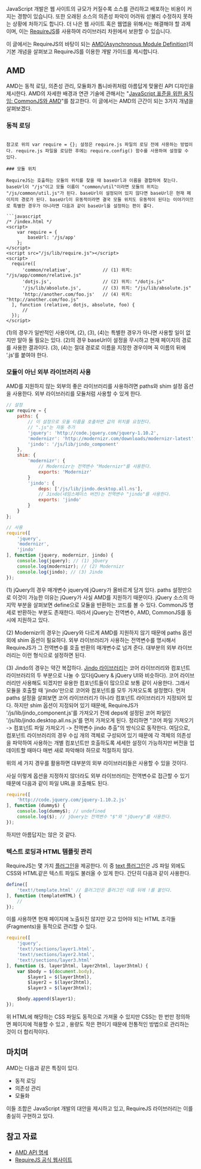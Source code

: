 JavaScript 개발은 웹 사이트의 규모가 커질수록 소스를 관리하고 배포하는 비용이 커지는 경향이 있습니다. 또한 오래된 소스의 의존성 파악이 어려워 섣불리 수정하지 못하는 상황에 처하기도 합니다. 더 나은 웹 사이트 혹은 웹앱을 위해서는 해결해야 할 과제이며, 이는 [RequireJS](http://requirejs.org/)를 사용하여 라이브러리 차원에서 보완할 수 있습니다.

이 글에서는 RequireJS의 바탕이 되는 [AMD(Asynchronous Module Definition)](https://github.com/amdjs/amdjs-api/wiki/AMD)의 기본 개념을 살펴보고 RequireJS를 이용한 개발 가이드를 제시합니다.

## AMD

AMD는 동적 로딩, 의존성 관리, 모듈화가 톱니바퀴처럼 아름답게 맞물린 API 디자인을 제시한다. AMD의 자세한 배경과 연관 기술에 관해서는 "[JavaScript 표준을 위한 움직임: CommonJS와 AMD](https://d2.naver.com/helloworld/12864)"를 참고한다. 이 글에서는 AMD의 근간이 되는 3가지 개념을 살펴보겠다.

### 동적 로딩

<script> 태그는 페이지 렌더링을 방해한다. <script> 태그의 HTTP 요청과 다운로드, 파싱(Parsing), 실행이 일어나는 동안 브라우저는 다른 동작을 하지 않는다. 브라우저 입장에서는 당연하고 안전한 동작 방식이지만 사용자 입장에서는 빨리 화면이 보이고 버튼이 동작하기를 바랄 뿐이다. 그래서 최적화 기법 중의 하나로 <script> 태그를 가능한 한 <body> 태그의 마지막에 배치하는 방법이 있다.

하지만 사용자의 첫 인터랙션이 가능할 때까지 걸리는 시간이 줄어들지는 않는다. 페이지를 더 빨리 렌더링할 수는 있어도 첫 렌더링과 첫 인터랙션에 필요하지 않은, 페이지에 필요한 모든 JavaScript를 로딩하기 때문이다. 화면이 복잡하고 AJAX로 점철된 웹앱 수준의 규모에서는 이 시간이 큰 폭으로 커진다. 웹앱은 AJAX로 전환되는 여러 뷰(View)를 가지고 있는 경우가 흔하다. 더 최적화를 하자면 첫 렌더링과 인터랙션에 필요한 JavaScript만 먼저 로딩하고 후에 사용자의 반응에 따라 나머지를 로딩하는 점진적인 방식이 필요하다.

동적 로딩(Dynamic Loading, Lazy Loading 이라고도 부른다)은 페이지 렌더링을 방해하지 않으면서 필요한 파일만 로딩할 수 있다. 이를 구현하는 방법 중 하나로 <script> 태그의 동적 삽입이 있다. 이는 JavaScript로 <script> 태그를 생성하여 추가하는 방법이다. 이 외에도 XMLHttpRequest, document.write(), defer 같은 방법이 있지만 범용적으로 사용하기에는 치명적인 단점이 하나씩은 있어서 <script> 태그의 동적 삽입이 제일 안전하고 합리적이다. 간단한 구현은 다음과 같다.

```javascript
var scriptEl = document.createElement('script');  
scriptEl.type = 'text/javascript';  
scriptEl.src = 'example.js';  
document.getElementsByTagName('head')[0].appendChild(scriptEl);  
```

이를 응용하면 JavaScript 파일의 URL을 매개변수로 받아 범용적인 동적 로딩 함수를 만들 수 있다. 그리고 로딩 완료 이벤트 처리가 가능하므로 안전하게 해당 파일의 변수나 함수를 사용할 수 있다. 즉, 비동기로 동작하며 로딩 완료 이벤트 핸들러는 콜백 함수이다.

```javascript
function loadScript(url, callback) {  
    var scriptEl = document.createElement('script');
    scriptEl.type = 'text/javascript';
    // IE에서는 onreadystatechange를 사용
    scriptEl.onload = function () {
        callback();
    };
    scriptEl.src = url;
    document.getElementsByTagName('head')[0].appendChild(scriptEl);
}

loadScript('example.js', function () {  
    // example.js가 로딩 완료한 시점에 실행
});
```

하지만 보통 파일이 여러 개 필요하고 각 파일의 삽입 순서를 지켜야 하기 때문에 위 함수만으로는 아래와 같은 콜백 지옥(?)에 빠질 수 있다.

```javascript
loadScript('file1.js', function () {  
    loadScript('file2.js', function () {
        loadScript('file3.js', function () {
            loadScript('file4.js', function () {
                // 콜백 지옥에 빠졌다.
            });   
        });   
    });   
});
```

다행스럽게도 AMD는 이를 자연스럽게 해결했다.

### 의존성 관리

JavaScript는 스크립트 간의 의존성을 파악하기 힘들다. 왜냐하면 언어 차원에서 #include나 package/import같은 명시적이고 강제적인 키워드, 패키징 정책을 지원하지 않기 때문이다. 파일 상단에 JSDoc의 @requires라도 적혀 있으면 다행이지만 결국 주석일 뿐이다.

이전 장에서 설명한 loadScript() 함수는 C/C++의 #include 기능을 흉내 낼 수 있다. 필요한 파일 목록과 로딩 순서를 파악하는 데 도움이 되긴 하지만 파일 이름으로 사용하려는 함수나 객체의 이름을 유추할 수 있다는 보장은 없다. 코딩 규칙만으로는 부족하고 불안전하다. 결국 Java의 package/import같은 기능이 필요하고 이것이 특정 기능을 불러와서 사용할 수 있는 유일한 방법이어야 한다. 이를 위한 기본 조건은 특정 기능의 스크립트가 이름을 붙일 수 있는 하나의 단위로 묶여야 한다. 그래야 다른 스크립트에서 그 이름으로 스크립트를 불러올 수 있는 방법이 생기기 때문이다.

예를 들어 유틸리티성 함수를 모아놓은 객체가 있다고 가정하자. 보통 그 객체를 전역변수 util로 할당하고 사용할 것이다. 하지만 이 객체를 불러오는 강제적이고 유일한 방법을 구현해야 하므로 먼저 객체 이름과 정의를 비밀 공간에 넣을 수 있는 함수가 필요하다. 그 함수를 사용해서 객체를 정의하는 방법은 다음과 같을 것이다.

```javascript
defineModule('util', {  
    trim: function () { 
        //
    },
    extend: function () {
        //
    }
});
```

정의한 객체를 사용하기 위해서는 반대로 호출 함수가 있어야 한다. 정의한 객체가 비밀 공간에 있기 때문이다. 이 호출 함수가 다음과 같이 객체를 불러오는 강제적이고 유일한 방법이 된다.

```javascript
var util = loadModule('util');  
util.trim();  
```

### 모듈화

스크립트 내부에서만 사용하는 변수, 함수들은 전역 공간에 둘 필요가 없고 두어서도 안 된다. 전역변수 남발과 이로 인한 충돌은 유지 보수에 막대한 영향을 끼쳐서 개발자의 심신을 괴롭히기 때문이다. 스크립트의 모듈화는 이런 문제를 방지한다.

기본적인 모듈 패턴은 다음과 같다. return으로 외부에서 접근할 변수와 함수만 골라서 노출할 수 있으며, 외부에 노출할 필요 없는 변수와 함수는 클로저(Closure)를 이용하여, 전역 공간에 위치시키지 않고도 접근할 수 있다.

```javascript
var foo = (function () {  
    var i = 0;

    function init() {
        reset();
    }

    function reset() {
        i = 0;
    }

    function increase() {
        i++;
    }

    function decrease() {
        i--;
    }

    function get() {
      return i;
    }

    return {
        init: init,
        increase: increase,
        decrease: decrease,
        get: get
    };
}());

foo.increase();  
console.log(foo.get()); // 1  
foo.decrease();  
console.log(foo.get()); // 0

console.log(foo.i); // undefined  
foo.reset(); // Error  
```

위의 foo 모듈은 결과적으로 단순 객체를 반환하므로 싱글턴(Singleton)으로 볼 수 있는데, 이를 조금 응용하면 모듈을 일종의 클래스(Class)처럼 사용할 수도 있다.

```javascript
var Foo = (function () {  
    var NAME = 'Foo';

    // 생성자 함수
    function Foo() {
        this.i = 0;
    }

    Foo.prototype.getClassName = function () {
        return NAME;
    };

    Foo.prototype.increase = function () {
        this.i++;
    };

    Foo.prototype.decrease = function () {
        this.i--;
    };

    return Foo; 
}());

var foo = new Foo();  
```

## RequireJS

[RequireJS](http://requirejs.org/)는 AMD API 명세를 구현한 구현체 중 하나이다. 여기에 조금 더 편리하게 사용할 수 있도록 몇 가지 기능들을 추가했다. RequireJS의 자세한 사용법은 [http://requirejs.org/docs/api.html#usage](http://requirejs.org/docs/api.html)를 참고한다. 이 글에서는 실제 개발에 도움이 될만한 노하우를 설명한다.

### 모듈 정의와 사용

모듈을 정의하는 기본 형태는 다음과 같다.

```javascript
/* js/foo.js */
// 모듈 정의의 기본 형태
define([ // 의존 모듈들을 나열한다. 모듈이 한 개라도 배열로 넘겨야 한다.  
    'js/util',
    'js/Ajax',
    'js/Event'
], function (util, Ajax, Event) { // 의존 모듈들은 순서대로 매개변수에 담긴다.
    // 의존 모듈들이 모두 로딩 완료되면 이 함수를 실행한다.
    // 초기화 영역
    var i = 0;

    function increase() {
        i++;
    }

    function get() {
      return i;
    }

    // 외부에 노출할 함수들만 반환한다.
    return {
        increase: increase,
        get: get
    };
});

/* js/main.js */
require([  
    'js/foo'
], function (foo) {
    console.log(foo.get()); // 0
    foo.increase();
    console.log(foo.get()); // 1
});
```

모듈의 이름을 명시적으로 설정할 수도 있지만 이름 없는 모듈로 정의하는 것을 권장한다. 이름 없는 모듈은 호출될 때 모듈의 위치에 따라 이름을 결정한다. 개발할 때 파일의 이름이나 위치는 자주 변경되므로 유연한 상태로 둘 필요가 있다.

의존 모듈은 배열로 나열하긴 했지만 로딩 순서를 보장한다는 뜻은 아니다. 순서에 상관없이 병렬로 네트워크를 통해 다운로드되거나 브라우저의 캐시에서 꺼내진다. 어떤 모듈이 먼저 로딩되어 실행될지 모른다. 따라서 로딩 순서가 중요하다면 아래와 같이 require를 중첩해서 사용하는 방법이 있다.

```javascript
require(['js/first'], function (first) {  
    require(['js/second'], function (second) {
        //
    });    
});
```

모듈은 처음 호출할 때만 초기화된다. 모듈이 처음 호출되어 로딩 완료되면 모듈 정의 함수(위 코드에서는 두 번째 매개변수)를 실행하고 그 결과 값을 RequireJS 내부의 비밀 공간에 저장한다. 이후 어디에서건 같은 모듈을 호출할 때는 저장된 결과값을 반환하며, 모듈 정의 함수를 매번 실행하지 않는다. 그래서 모듈 정의 함수가 처음 생성한 클로저(Closure)로 초기화 영역 내의 변수, 함수들을 계속 사용할 수 있는 것이다. 즉 모듈의 상태는 유지된다. 위 예제의 foo 모듈을 사용하여 아래에서 확인해 보자.

```javascript
/* js/first.js */
define([  
    'js/foo'
], function (foo) {
    foo.increase();

    return {
        getFooValue: function () {
            return foo.get();
        }
    };
});

/* js/second.js */
define([  
    'js/foo'
], function (foo) {
    return {
        getFooValue: function () {
            return foo.get();
        }
    };
});

/* js/main.js */
require([  
    'js/first'
], function (first) {
    console.log(first.getFooValue()); // 1

    require([
        'js/second'
    ], function (second) {
        console.log(second.getFooValue()); // 1
    });
});
```

모든 모듈이 foo 모듈처럼 싱글턴(Singleton) 구현은 아닐 것이다. 다음과 같이 인스턴스 객체를 생성할 수 있는 클래스(Class) 형태의 구현도 필요하다.

```javascript
/* js/Layer.js */
define(function() {  
    function Layer(el) {
        this.el = el;
    }

    Layer.prototype.open = function () {
        //
    };

    Layer.prototype.close = function () {
        //
    };

    // 객체가 아닌 생성자 함수를 반환한다.
    return Layer;
});

/* js/main.js */
require([  
    'js/Layer'
], function (Layer) {
    var someLayer = new Layer(document.getElementById('some-layer'));
    someLayer.open();
});
```

모듈의 상태를 유지할 필요가 없다면 다음과 같이 객체 리터럴만으로 간단히 정의할 수도 있다.

```javascript
/* js/util.js */
define({  
    trim: function () {
        //
    },
    extend: funciton () {
        //
    }
});
```

### 설정 옵션

RequireJS는 여러 설정 옵션들을 제공한다. 대표적인 옵션은 다음과 같다.

```javascript
<script>  
    // RequireJS 설정 객체
    // require.js가 로딩되면 이 객체를 자동으로 읽어 들여 반영한다.
    var require = {
        // 모듈의 기본 위치를 지정한다.
        baseUrl: '/js/app', 

        // 모듈의 단축 경로 지정 또는 이름에 대한 별칭(Alias)을 지정할 수 있다.   
        paths: { 
            'lib': '../lib' // "/js/lib" 과 동일하다. baseUrl 기준
        },

        // AMD를 지원하지 않는 외부 라이브러리를 모듈로 사용할 수 있게 한다.
        shim: {
            'modernizr': { // Modernizr 라이브러리
                exports: 'Modernizr' 
            }
        },

        // 모듈 위치 URL뒤에 덧붙여질 쿼리를 설정한다.
        // 개발 환경에서는 브라우저 캐시를 회피하기 위해 사용할 수 있고, 
        // 실제 서비스 환경이라면 ts값을 배포한 시간으로 설정하여 새로 캐시하게 할 수 있다.
        urlArgs : 'ts=' + (new Date()).getTime()
    };
</script>  
<script src="/js/lib/require.js"></script>  
<script>  
    //
</script>  
```

참고로 위의 var require = {}; 설정은 require.js 파일의 로딩 전에 사용하는 방법이다. require.js 파일을 로딩한 후에는 require.config() 함수를 사용하여 설정할 수 있다.

### 모듈 위치

RequireJS는 호출하는 모듈의 위치를 찾을 때 baseUrl과 이름을 결합하여 찾는다. baseUrl이 "/js"이고 모듈 이름이 "common/util"이라면 모듈의 위치는 "/js/common/util.js"가 된다. baseUrl이 설정되어 있지 않다면 baseUrl은 현재 페이지의 경로가 된다. baseUrl이 유동적이라면 결국 모듈 위치도 유동적이 된다는 이야기이므로 특별한 경우가 아니라면 다음과 같이 baseUrl을 설정하는 편이 좋다.

```javascript
/* /index.html */
<script>  
    var require = {
        baseUrl: '/js/app'
    };
</script>  
<script src="/js/lib/require.js"></script>  
<script>  
  require([ 
      'common/relative',            // (1) 위치: "/js/app/common/relative.js"
      'dotjs.js',                   // (2) 위치: "/dotjs.js"
      '/js/lib/absolute.js',        // (3) 위치: "/js/lib/absolute.js"
      'http://another.com/foo.js'   // (4) 위치: "http://another.com/foo.js"
  ], function (relative, dotjs, absolute, foo) {
      //
  });
</script>  
```

(1)의 경우가 일반적인 사용이며, (2), (3), (4)는 특별한 경우가 아니면 사용할 일이 없지만 알아 둘 필요는 있다. (2)의 경우 baseUrl이 설정을 무시하고 현재 페이지의 경로를 사용한 결과이다. (3), (4)는 절대 경로로 이름을 지정한 경우이며 꼭 이름의 뒤에 '.js'를 붙여야 한다.

### 모듈이 아닌 외부 라이브러리 사용

AMD를 지원하지 않는 외부의 좋은 라이브러리를 사용하려면 paths와 shim 설정 옵션을 사용한다. 외부 라이브러리를 모듈처럼 사용할 수 있게 한다.

```javascript
// 설정
var require = {  
    paths: {
        // 이 설정으로 모듈 이름을 호출하면 값의 위치를 요청한다.
        // ".js"는 자동 추가
        'jquery': 'http://code.jquery.com/jquery-1.10.2',
        'modernizr': 'http://modernizr.com/downloads/modernizr-latest',
        'jindo': '/js/lib/jindo_component'
    },
    shim: {
        'modernizr': { 
            // Modernizr는 전역변수 "Modernizr"를 사용한다. 
            exports: 'Modernizr' 
        }
        'jindo': {
            deps: ['/js/lib/jindo.desktop.all.ns'],
            // Jindo(네임스페이스 버전)는 전역변수 "jindo"를 사용한다.
            exports: 'jindo' 
        }
    }
};

// 사용
require([  
    'jquery',
    'modernizr',
    'jindo'
], function (jquery, modernizr, jindo) {
    console.log(jquery); // (1) jQuery    
    console.log(modernizr); // (2) Modernizr
    console.log(jindo); // (3) Jindo
});
```

(1) jQuery의 경우 매개변수 jquery에 jQuery가 올바르게 담겨 있다. paths 설정만으로 이것이 가능한 이유는 jQuery가 사실 AMD를 지원하기 때문이다. jQuery 소스의 마지막 부분을 살펴보면 define으로 모듈을 반환하는 코드를 볼 수 있다. CommonJS 명세로 반환하는 부분도 존재한다. 따라서 jQuery는 전역변수, AMD, CommonJS를 동시에 지원하고 있다.

(2) Modernizr의 경우는 jQuery와 다르게 AMD를 지원하지 않기 때문에 paths 옵션 외에 shim 옵션이 필요하다. 외부 라이브러리가 사용하는 전역변수를 명시해서 RequireJS가 그 전역변수를 호출 반환의 매개변수로 넘겨 준다. 대부분의 외부 라이브러리는 이런 형식으로 설정하면 된다.

(3) Jindo의 경우는 약간 복잡하다. [Jindo 라이브러리](http://dev.naver.com/projects/jindo/)는 코어 라이브러리와 컴포넌트 라이브러리의 두 부분으로 나눌 수 있다(jQuery & jQuery UI와 비슷하다). 코어 라이브러리만 사용해도 되겠지만 유용한 컴포넌트들이 많으므로 보통 같이 사용한다. 그래서 모듈을 호출할 때 'jindo'만으로 코어와 컴포넌트를 모두 가져오도록 설정했다. 먼저 paths 설정을 살펴보면 코어 라이브러리가 아니라 컴포넌트 라이브러리가 지정되어 있다. 하지만 shim 옵션이 지정되어 있기 때문에, RequireJS가 '/js/lib/jindo_component.js'를 가져오기 전에 deps에 설정된 코어 파일인 '/js/lib/jindo.desktop.all.ns.js'를 먼저 가져오게 된다. 정리하면 "코어 파일 가져오기 -> 컴포넌트 파일 가져오기 -> 전역변수 jindo 추출"의 방식으로 동작한다. 여담으로, 컴포넌트 라이브러리의 경우 수십 개의 객체로 구성되어 있기 때문에 각 객체의 의존성을 파악하여 사용하는 개별 컴포넌트만 호출하도록 세세한 설정이 가능하지만 버전을 업데이트할 때마다 매번 새로 파악해야 하므로 적절하지 않다.

위의 세 가지 경우를 활용하면 대부분의 외부 라이브러리들은 사용할 수 있을 것이다.

사실 이렇게 옵션을 지정하지 않더라도 외부 라이브러리는 전역변수로 접근할 수 있기 때문에 다음과 같이 파일 URL을 호출해도 된다.

```javascript
require([  
    'http://code.jquery.com/jquery-1.10.2.js'
], function (dummy$) {
    console.log(dummy$); // undefined
    console.log($); // jQuery는 전역변수 "$"와 "jQuery"를 사용한다.
});
```

하지만 아름답지는 않은 것 같다.

### 텍스트 로딩과 HTML 템플릿 관리

RequireJS는 몇 가지 [플러그인](http://requirejs.org/docs/api.html)을 제공한다. 이 중 [text 플러그인](https://github.com/requirejs/text)은 JS 파일 외에도 CSS와 HTML같은 텍스트 파일도 불러올 수 있게 한다. 간단히 다음과 같이 사용한다.

```javascript
define([  
    'text!/template.html' // 플러그인은 플러그인 이름 뒤에 !를 붙인다.
], function (templateHTML) {
    //
});
```

이를 사용하면 현재 페이지에 노출되진 않지만 갖고 있어야 되는 HTML 조각들(Fragments)을 동적으로 관리할 수 있다.

```javascript
require([  
    'jquery',
    'text!/sections/layer1.html',
    'text!/sections/layer2.html',
    'text!/sections/layer3.html'
], function ($, layer1html, layer2html, layer3html) {
    var $body = $(document.body),
        $layer1 = $(layer1html),
        $layer2 = $(layer2html),
        $layer3 = $(layer3html);

    $body.append($layer1);
});
```

위 HTML에 해당하는 CSS 파일도 동적으로 가져올 수 있지만 CSS는 한 번만 정의하면 페이지에 적용할 수 있고 , 용량도 작은 편이기 때문에 전통적인 방법으로 관리하는 것이 더 합리적이다.

## 마치며

AMD는 다음과 같은 특징이 있다.

- 동적 로딩
- 의존성 관리
- 모듈화

이들 조합은 JavaScript 개발의 대안을 제시하고 있고, RequireJS 라이브러리는 이를 충실히 구현하고 있다.

## 참고 자료

- [AMD API 명세](https://github.com/amdjs/amdjs-api/wiki/AMD)
- [RequireJS 공식 웹사이트](http://requirejs.org/)
